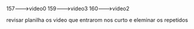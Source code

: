157--->video0
159--->video3
160--->video2

revisar planilha os video que entrarom nos curto e eleminar os repetidos
